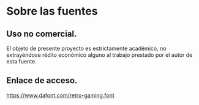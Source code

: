# Sobre las fuentes

## Uso no comercial.

El objeto de presente proyecto es estrictamente académico, no extrayéndose rédito económico alguno al trabajo prestado por 
el autor de esta fuente. 

## Enlace de acceso.

https://www.dafont.com/retro-gaming.font


